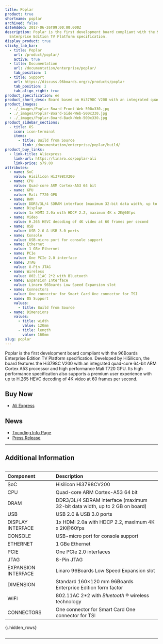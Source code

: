 ```yaml
---
title: Poplar
product: true
shortname: poplar
archived: false
dateAdded: 2017-06-26T09:00:00.000Z
description: Poplar is the first development board compliant with the 96Boards
  Enterprise Edition TV Platform specification.
display_product: true
sticky_tab_bar:
  - title: Poplar
    url: /product/poplar/
    active: true
  - title: Documentation
    url: /documentation/enterprise/poplar/
    tab_position: 1
  - title: Support
    url: https://discuss.96boards.org/c/products/poplar
    tab_position: 2
    tab_align_right: true
product_specification: ee
product_short_desc: Board based on Hi3798C V200 with an integrated quad-core 64-bit ARM Cortex A53
product_images:
  - ./_images/Poplar-Board-Front-Web-500x330.jpg
  - ./_images/Poplar-Board-Side-Web-500x330.jpg
  - ./_images/Poplar-Board-Back-Web-500x330.jpg
product_sidebar_sections:
  - title: OS
    icon: icon-terminal
    items:
      - title: Build from Source
        link: /documentation/enterprise/poplar/build/
product_buy_links:
  - link-title: Aliexpress
    link-url: https://linaro.co/poplar-ali
    link-price: $79.00
attributes:
  - name: SoC
    value: Hisilicon Hi3798CV200
  - name: CPU
    value: Quad-core ARM Cortex-A53 64 bit
  - name: GPU
    value: Mali T720 GPU
  - name: RAM
    value: DDR3/3L/4 SDRAM interface (maximum 32-bit data width, up to 2 GB on board)
  - name: Display
    value: 1x HDMI 2.0a with HDCP 2.2, maximum 4K x 2K@60fps
  - name: Video
    value: H.265 HEVC decoding of 4K video at 60 frames per second
  - name: USB
    value: USB 2.0 & USB 3.0 ports
  - name: Console
    value: USB-micro port for console support
  - name: Ethernet
    value: 1 GBe Ethernet
  - name: PCIe
    value: One PCIe 2.0 interface
  - name: JTAG
    value: 8-Pin JTAG
  - name: Wireless
    value: 802.11AC 2*2 with Bluetooth
  - name: Expansion Interface
    value: Linaro 96Boards Low Speed Expansion slot
  - name: Connectors
    value: One connector for Smart Card One connector for TSI
  - name: OS Support
    values:
      - title: Build from Source
  - name: Dimensions
    values:
      - title: width
        value: 120mm
      - title: length
        value: 160mm
slug: poplar
---
```

Poplar is the first development board compliant with the 96Boards Enterprise Edition TV Platform specification. Developed by HiSilicon, the board features the Hi3798C V200 with an integrated quad-core 64-bit ARM Cortex A53 processor and high performance Mali T720 GPU. Its high performance specification also supports a premium user experience with up to H.265 HEVC decoding of 4K video at 60 frames per second.

## Buy Now

- [Ali Express](http://linaro.co/poplar-ali)

## News

- [Tocoding Info Page](http://link.linaro.org/poplar-tocoding)
- [Press Release](http://www.linaro.org/news/linaro-announces-first-development-board-compliant-96boards-tv-platform-specification/)

***

## Additional Information
<div style="overflow-x:scroll;" markdown="1">


|   Component          |   Description                                                                                    |
|:---------------------|:-------------------------------------------------------------------------------------------------|
|  SoC                 | Hisilicon Hi3798CV200                                                                            |
|  CPU                 | Quad-core ARM Cortex-A53 64 bit                                                                  |
|  DRAM                | DDR3/3L/4 SDRAM interface (maximum 32-bit data width, up to 2 GB on board)                       |
|  USB                 | USB 2.0 & USB 3.0 ports                                                                          |
|  DISPLAY INTERFACE   | 1x HDMI 2.0a with HDCP 2.2, maximum 4K x 2K@60fps                                                |
|  CONSOLE             | USB-micro port for console support                                                               |
|  ETHERNET            | 1 GBe Ethernet                                                                                   |
|  PCIE                | One PCIe 2.0 interfaces                                                                          |
|  JTAG                | 8-Pin JTAG                                                                                       |
|  EXPANSION INTERFACE | Linaro 96Boards Low Speed Expansion slot                                                         |
|  DIMENSION           | Standard 160×120 mm 96Boards Enterprice Edition form factor                                      |
|  WIFI                | 802.11AC 2*2 with _Bluetooth_ ® wireless technology                                                                      |
|  CONNECTORS          | One connector for Smart Card One connector for TSI                                               |
{:.hidden_rows}

</div>

***
